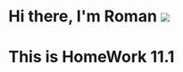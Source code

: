 # Hi there, I'm Roman ![](https://github.com/blackcater/blackcater/raw/main/images/Hi.gif) 
# This is HomeWork 11.1